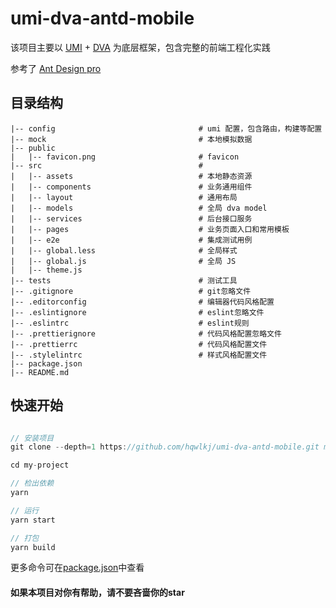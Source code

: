 # umi-dva-antd-mobile

该项目主要以 [UMI](https://umijs.org/zh/) + [DVA](https://dvajs.com/) 为底层框架，包含完整的前端工程化实践

参考了 [Ant Design pro](https://pro.ant.design/)

## 目录结构

    |-- config                                # umi 配置，包含路由，构建等配置
    |-- mock                                  # 本地模拟数据
    |-- public                                
    |   |-- favicon.png                       # favicon
    |-- src                                   # 
    |   |-- assets                            # 本地静态资源
    |   |-- components                        # 业务通用组件
    |   |-- layout                            # 通用布局
    |   |-- models                            # 全局 dva model
    |   |-- services                          # 后台接口服务
    |   |-- pages                             # 业务页面入口和常用模板
    |   |-- e2e                               # 集成测试用例
    |   |-- global.less                       # 全局样式
    |   |-- global.js                         # 全局 JS
    |   |-- theme.js                          
    |-- tests                                 # 测试工具
    |-- .gitignore                            # git忽略文件
    |-- .editorconfig                         # 编辑器代码风格配置
    |-- .eslintignore                         # eslint忽略文件
    |-- .eslintrc                             # eslint规则
    |-- .prettierignore                       # 代码风格配置忽略文件
    |-- .prettierrc                           # 代码风格配置文件
    |-- .stylelintrc                          # 样式风格配置文件
    |-- package.json                          
    |-- README.md                              

## 快速开始

```javascript

// 安装项目
git clone --depth=1 https://github.com/hqwlkj/umi-dva-antd-mobile.git my-project

cd my-project

// 检出依赖
yarn

// 运行
yarn start

// 打包
yarn build

```
更多命令可在[package.json](./package.json)中查看


#### 如果本项目对你有帮助，请不要吝啬你的star